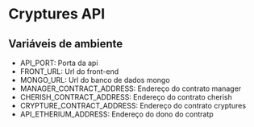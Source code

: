 # Cryptures API

## Variáveis de ambiente

- API_PORT: Porta da api
- FRONT_URL: Url do front-end
- MONGO_URL: Url do banco de dados mongo
- MANAGER_CONTRACT_ADDRESS: Endereço do contrato manager
- CHERISH_CONTRACT_ADDRESS: Endereço do contrato cherish
- CRYPTURE_CONTRACT_ADDRESS: Endereço do contrato cryptures
- API_ETHERIUM_ADDRESS: Endereço do dono do contratp

